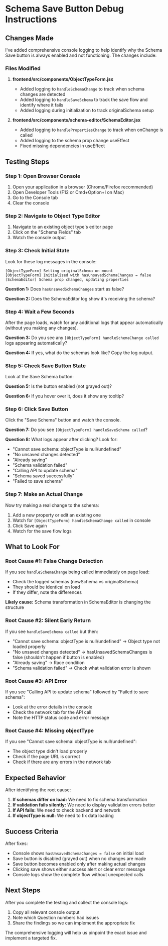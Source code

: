 # Schema Save Button Debug Instructions

## Changes Made

I've added comprehensive console logging to help identify why the Schema Save button is always enabled and not functioning. The changes include:

### Files Modified

1. **frontend/src/components/ObjectTypeForm.jsx**
   - Added logging to `handleSchemaChange` to track when schema changes are detected
   - Added logging to `handleSaveSchema` to track the save flow and identify where it fails
   - Added logging during initialization to track originalSchema setup

2. **frontend/src/components/schema-editor/SchemaEditor.jsx**
   - Added logging to `handlePropertiesChange` to track when onChange is called
   - Added logging to the schema prop change useEffect
   - Fixed missing dependencies in useEffect

## Testing Steps

### Step 1: Open Browser Console

1. Open your application in a browser (Chrome/Firefox recommended)
2. Open Developer Tools (F12 or Cmd+Option+I on Mac)
3. Go to the Console tab
4. Clear the console

### Step 2: Navigate to Object Type Editor

1. Navigate to an existing object type's editor page
2. Click on the "Schema Fields" tab
3. Watch the console output

### Step 3: Check Initial State

Look for these log messages in the console:

```
[ObjectTypeForm] Setting originalSchema on mount
[ObjectTypeForm] Initialized with hasUnsavedSchemaChanges = false
[SchemaEditor] Schema prop changed, updating properties
```

**Question 1:** Does `hasUnsavedSchemaChanges` start as false?

**Question 2:** Does the SchemaEditor log show it's receiving the schema?

### Step 4: Wait a Few Seconds

After the page loads, watch for any additional logs that appear automatically (without you making any changes).

**Question 3:** Do you see any `[ObjectTypeForm] handleSchemaChange called` logs appearing automatically?

**Question 4:** If yes, what do the schemas look like? Copy the log output.

### Step 5: Check Save Button State

Look at the Save Schema button:

**Question 5:** Is the button enabled (not grayed out)?

**Question 6:** If you hover over it, does it show any tooltip?

### Step 6: Click Save Button

Click the "Save Schema" button and watch the console.

**Question 7:** Do you see `[ObjectTypeForm] handleSaveSchema called`?

**Question 8:** What logs appear after clicking? Look for:
- "Cannot save schema: objectType is null/undefined"
- "No unsaved changes detected"
- "Already saving"
- "Schema validation failed"
- "Calling API to update schema"
- "Schema saved successfully"
- "Failed to save schema"

### Step 7: Make an Actual Change

Now try making a real change to the schema:
1. Add a new property or edit an existing one
2. Watch for `[ObjectTypeForm] handleSchemaChange called` in console
3. Click Save again
4. Watch for the save flow logs

## What to Look For

### Root Cause #1: False Change Detection

If you see `handleSchemaChange` being called immediately on page load:
- Check the logged schemas (newSchema vs originalSchema)
- They should be identical on load
- If they differ, note the differences

**Likely cause:** Schema transformation in SchemaEditor is changing the structure

### Root Cause #2: Silent Early Return

If you see `handleSaveSchema called` but then:
- "Cannot save schema: objectType is null/undefined" → Object type not loaded properly
- "No unsaved changes detected" → hasUnsavedSchemaChanges is false (shouldn't happen if button is enabled)
- "Already saving" → Race condition
- "Schema validation failed" → Check what validation error is shown

### Root Cause #3: API Error

If you see "Calling API to update schema" followed by "Failed to save schema":
- Look at the error details in the console
- Check the network tab for the API call
- Note the HTTP status code and error message

### Root Cause #4: Missing objectType

If you see "Cannot save schema: objectType is null/undefined":
- The object type didn't load properly
- Check if the page URL is correct
- Check if there are any errors in the network tab

## Expected Behavior

After identifying the root cause:

1. **If schemas differ on load:** We need to fix schema transformation
2. **If validation fails silently:** We need to display validation errors better
3. **If API fails:** We need to check backend and network
4. **If objectType is null:** We need to fix data loading

## Success Criteria

After fixes:
- Console shows `hasUnsavedSchemaChanges = false` on initial load
- Save button is disabled (grayed out) when no changes are made
- Save button becomes enabled only after making actual changes
- Clicking save shows either success alert or clear error message
- Console logs show the complete flow without unexpected calls

## Next Steps

After you complete the testing and collect the console logs:

1. Copy all relevant console output
2. Note which Question numbers had issues
3. Share the findings so we can implement the appropriate fix

The comprehensive logging will help us pinpoint the exact issue and implement a targeted fix.


